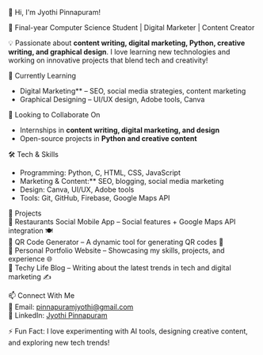  👋 Hi, I'm Jyothi Pinnapuram!  

🚀 Final-year Computer Science Student | Digital Marketer | Content Creator  

💡 Passionate about **content writing, digital marketing, Python, creative writing, and graphical design**. I love learning new technologies and working on innovative projects that blend tech and creativity!  

 🌱 Currently Learning  
- Digital Marketing** – SEO, social media strategies, content marketing  
- Graphical Designing – UI/UX design, Adobe tools, Canva  

 💼 Looking to Collaborate On  
- Internships in **content writing, digital marketing, and design**  
- Open-source projects in **Python and creative content**  

 🛠️ Tech & Skills  
- Programming: Python, C, HTML, CSS, JavaScript  
- Marketing & Content:** SEO, blogging, social media marketing  
- Design: Canva, UI/UX, Adobe tools  
- Tools: Git, GitHub, Firebase, Google Maps API  

📌 Projects  
🔹 Restaurants Social Mobile App – Social features + Google Maps API integration 🍽️  
🔹 QR Code Generator – A dynamic tool for generating QR codes 🔗  
🔹 Personal Portfolio Website – Showcasing my skills, projects, and experience 🌐  
🔹 Techy Life Blog – Writing about the latest trends in tech and digital marketing ✍️  

 📫 Connect With Me  
📧 Email: pinnapuramjyothi@gmail.com  
🔗 LinkedIn: [Jyothi Pinnapuram](https://www.linkedin.com/in/jyothi-pinnapuram-a60254297)  

⚡ Fun Fact: I love experimenting with AI tools, designing creative content, and exploring new tech trends!  
